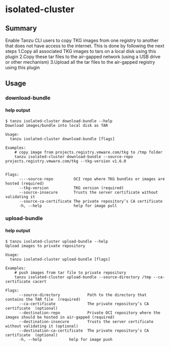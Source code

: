 # isolated-cluster

## Summary

Enable Tanzu CLI users to copy TKG images from one registry to another that does not have access to the internet.
This is done by following the next steps
1.Copy all associated TKG images to tars on a local disk using this plugin
2.Copy these tar files to the air-gapped network (using a USB drive or other mechanism)
3.Upload all the tar files to the air-gapped registry using this plugin

## Usage

### download-bundle

#### help output

```shell
$ tanzu isolated-cluster download-bundle --help
Download images/bundle into local disk as TAR

Usage:
  tanzu isolated-cluster download-bundle [flags]

Examples:
    # copy image from projects.registry.vmware.com/tkg to /tmp folder
    tanzu isolated-cluster download-bundle --source-repo projects.registry.vmware.com/tkg --tkg-version v1.6.0


Flags:
      ----source-repo         OCI repo where TKG bundles or images are hosted (required)
      --tkg-version           TKG version (required)
      --source-insecure       Trusts the server certificate without validating it
      --source-ca-certificate The private repository’s CA certificate
      -h, --help              help for image pull
```

### upload-bundle

#### help output

```shell
$ tanzu isolated-cluster upload-bundle --help
Upload images to private repository

Usage:
  tanzu isolated-cluster upload-bundle [flags]

Examples:
    # push images from tar file to private repository
    tanzu isolated-cluster upload-bundle --source-directory /tmp --ca-certificate cacert

Flags:
      --source-directory            Path to the directory that contains the TAR file  (required)
      --ca-certificate              The private repository’s CA certificate  (optional)
      --destination-repo            Private OCI repository where the images should be hosted in air-gapped (required)
      --destination-insecure        Trusts the server certificate without validating it (optional)
      --destination-ca-certificate  The private repository’s CA certificate  (optional)
      -h, --help            help for image push
```
